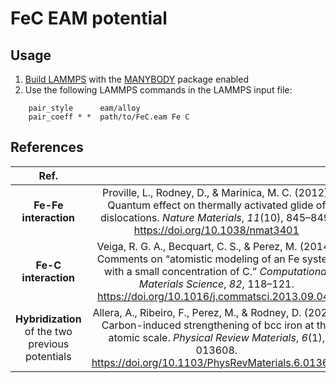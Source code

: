 # FeC EAM potential


## Usage

1. [Build LAMMPS](https://docs.lammps.org/Build_package.html) with the [MANYBODY](https://docs.lammps.org/Packages_details.html#pkg-manybody) package enabled
2. Use the following LAMMPS commands in the LAMMPS input file:

```
    pair_style      eam/alloy
    pair_coeff * *  path/to/FeC.eam Fe C
```

## References
|   Ref. |   |
|:--------:|:-:|
| **Fe-Fe interaction** | <div class="csl-entry">Proville, L., Rodney, D., &#38; Marinica, M. C. (2012). Quantum effect on thermally activated glide of dislocations. <i>Nature Materials</i>, <i>11</i>(10), 845–849. https://doi.org/10.1038/nmat3401</div>  |
| **Fe-C interaction** |  <div class="csl-entry">Veiga, R. G. A., Becquart, C. S., &#38; Perez, M. (2014). Comments on “atomistic modeling of an Fe system with a small concentration of C.” <i>Computational Materials Science</i>, <i>82</i>, 118–121. https://doi.org/10.1016/j.commatsci.2013.09.048</div>   |
| **Hybridization** of the two previous potentials | <div class="csl-entry">Allera, A., Ribeiro, F., Perez, M., &#38; Rodney, D. (2022). Carbon-induced strengthening of bcc iron at the atomic scale. <i>Physical Review Materials</i>, <i>6</i>(1), 013608. https://doi.org/10.1103/PhysRevMaterials.6.013608</div>   |

